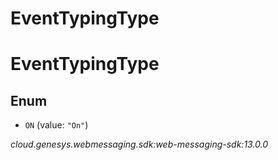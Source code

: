 # EventTypingType


# EventTypingType

## Enum


* `ON` (value: `"On"`)




_cloud.genesys.webmessaging.sdk:web-messaging-sdk:13.0.0_
